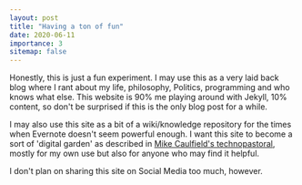 ```yaml
---
layout: post
title: "Having a ton of fun"
date: 2020-06-11
importance: 3
sitemap: false
---
```

Honestly, this is just a fun experiment. I may use this as a very laid back blog where I rant about my life, philosophy, Politics, programming and who knows what else. This website is 90% me playing around with Jekyll, 10% content, so don't be surprised if this is the only blog post for a while.

I may also use this site as a bit of a wiki/knowledge repository for the times when Evernote doesn't seem powerful enough. I want this site to become a sort of 'digital garden' as described in [Mike Caulfield's technopastoral](https://hapgood.us/2015/10/17/the-garden-and-the-stream-a-technopastoral/), mostly for my own use but also for anyone who may find it helpful. 

I don't plan on sharing this site on Social Media too much, however.
